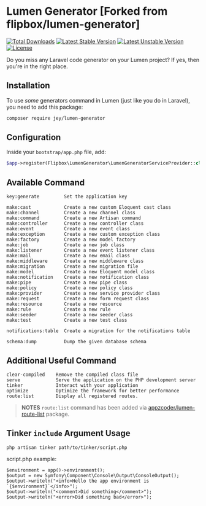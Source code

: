 # Lumen Generator [Forked from flipbox/lumen-generator]

[![Total Downloads](https://poser.pugx.org/jey/lumen-generator/d/total.svg)](https://packagist.org/packages/jey/lumen-generator)
[![Latest Stable Version](https://poser.pugx.org/jey/lumen-generator/v/stable.svg)](https://packagist.org/packages/jey/lumen-generator)
[![Latest Unstable Version](https://poser.pugx.org/jey/lumen-generator/v/unstable.svg)](https://packagist.org/packages/jey/lumen-generator)
[![License](https://poser.pugx.org/jey/lumen-generator/license.svg)](https://packagist.org/packages/jey/lumen-generator)

Do you miss any Laravel code generator on your Lumen project?
If yes, then you're in the right place.

## Installation

To use _some_ generators command in Lumen (just like you do in Laravel), you need to add this package:

```sh
composer require jey/lumen-generator
```

## Configuration

Inside your `bootstrap/app.php` file, add:

```php
$app->register(Flipbox\LumenGenerator\LumenGeneratorServiceProvider::class);
```

## Available Command

```
key:generate         Set the application key

make:cast            Create a new custom Eloquent cast class
make:channel         Create a new channel class
make:command         Create a new Artisan command
make:controller      Create a new controller class
make:event           Create a new event class
make:exception       Create a new custom exception class
make:factory         Create a new model factory
make:job             Create a new job class
make:listener        Create a new event listener class
make:mail            Create a new email class
make:middleware      Create a new middleware class
make:migration       Create a new migration file
make:model           Create a new Eloquent model class
make:notification    Create a new notification class
make:pipe            Create a new pipe class
make:policy          Create a new policy class
make:provider        Create a new service provider class
make:request         Create a new form request class
make:resource        Create a new resource
make:rule            Create a new rule
make:seeder          Create a new seeder class
make:test            Create a new test class

notifications:table  Create a migration for the notifications table

schema:dump          Dump the given database schema
```

## Additional Useful Command

```
clear-compiled    Remove the compiled class file
serve             Serve the application on the PHP development server
tinker            Interact with your application
optimize          Optimize the framework for better performance
route:list        Display all registered routes.
```

> **NOTES** `route:list` command has been added via [appzcoder/lumen-route-list](https://github.com/appzcoder/lumen-route-list) package.

## Tinker `include` Argument Usage

`php artisan tinker path/to/tinker/script.php`

script.php example:
```
$environment = app()->environment();
$output = new Symfony\Component\Console\Output\ConsoleOutput();
$output->writeln("<info>Hello the app environment is `{$environment}`</info>");
$output->writeln("<comment>Did something</comment>");
$output->writeln("<error>Did something bad</error>");
```
